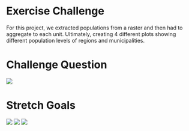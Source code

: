 # Exercise Challenge
For this project, we extracted populations from a raster and then had to aggregate to each unit. Ultimately, creating 4 different plots showing different population levels of regions and municipalities.

# Challenge Question
<img src="https://raw.githubusercontent.com/VictorGedeck/data100/master/dnk_pop20.png">

# Stretch Goals
<img src="https://raw.githubusercontent.com/VictorGedeck/data100/master/dnk_pop20adm2.png">
<img src="https://raw.githubusercontent.com/VictorGedeck/data100/master/dnk_pop20adm1and2.png">
<img src="https://raw.githubusercontent.com/VictorGedeck/data100/master/denmark.mp4">
